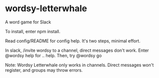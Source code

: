 # wordsy-letterwhale
A word game for Slack

To install, enter npm install.

Read config/README for config help. It's two steps, minimal effort.

In slack, /invite wordsy to a channel, direct messages don't work. Enter @wordsy help for .. help. Then, try @wordsy go

Note: Wordsy Letterwhale only works in channels. Direct messages won't register, and groups may throw errors.
